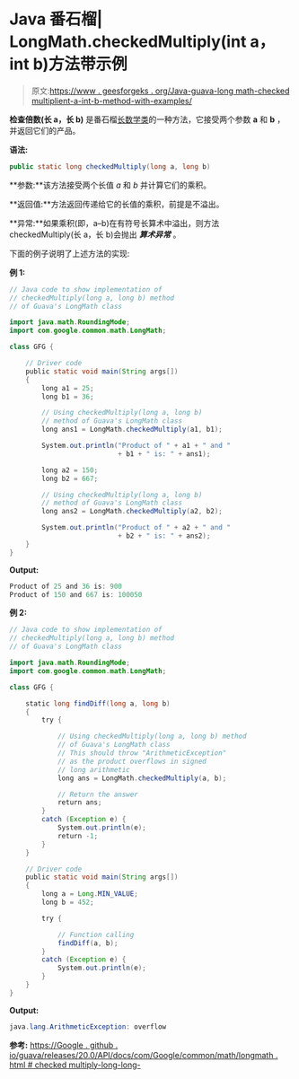 # Java 番石榴| LongMath.checkedMultiply(int a，int b)方法带示例

> 原文:[https://www . geesforgeks . org/Java-guava-long math-checked multiplient-a-int-b-method-with-examples/](https://www.geeksforgeeks.org/java-guava-longmath-checkedmultiplyint-a-int-b-method-with-examples/)

**检查倍数(长 a，长 b)** 是番石榴[长数学类](https://www.geeksforgeeks.org/intmath-class-guava-java/)的一种方法，它接受两个参数 **a** 和 **b** ，并返回它们的产品。

**语法:**

```java
public static long checkedMultiply(long a, long b)

```

**参数:**该方法接受两个长值 *a* 和 *b* 并计算它们的乘积。

**返回值:**方法返回传递给它的长值的乘积，前提是不溢出。

**异常:**如果乘积(即，a–b)在有符号长算术中溢出，则方法 checkedMultiply(长 a，长 b)会抛出 ***算术异常*** 。

下面的例子说明了上述方法的实现:

**例 1:**

```java
// Java code to show implementation of
// checkedMultiply(long a, long b) method
// of Guava's LongMath class

import java.math.RoundingMode;
import com.google.common.math.LongMath;

class GFG {

    // Driver code
    public static void main(String args[])
    {
        long a1 = 25;
        long b1 = 36;

        // Using checkedMultiply(long a, long b)
        // method of Guava's LongMath class
        long ans1 = LongMath.checkedMultiply(a1, b1);

        System.out.println("Product of " + a1 + " and "
                           + b1 + " is: " + ans1);

        long a2 = 150;
        long b2 = 667;

        // Using checkedMultiply(long a, long b)
        // method of Guava's LongMath class
        long ans2 = LongMath.checkedMultiply(a2, b2);

        System.out.println("Product of " + a2 + " and "
                           + b2 + " is: " + ans2);
    }
}
```

**Output:**

```java
Product of 25 and 36 is: 900
Product of 150 and 667 is: 100050

```

**例 2:**

```java
// Java code to show implementation of
// checkedMultiply(long a, long b) method
// of Guava's LongMath class

import java.math.RoundingMode;
import com.google.common.math.LongMath;

class GFG {

    static long findDiff(long a, long b)
    {
        try {

            // Using checkedMultiply(long a, long b) method
            // of Guava's LongMath class
            // This should throw "ArithmeticException"
            // as the product overflows in signed
            // long arithmetic
            long ans = LongMath.checkedMultiply(a, b);

            // Return the answer
            return ans;
        }
        catch (Exception e) {
            System.out.println(e);
            return -1;
        }
    }

    // Driver code
    public static void main(String args[])
    {
        long a = Long.MIN_VALUE;
        long b = 452;

        try {

            // Function calling
            findDiff(a, b);
        }
        catch (Exception e) {
            System.out.println(e);
        }
    }
}
```

**Output:**

```java
java.lang.ArithmeticException: overflow

```

**参考:**
[https://Google . github . io/guava/releases/20.0/API/docs/com/Google/common/math/longmath . html # checked multiply-long-long-](https://google.github.io/guava/releases/20.0/api/docs/com/google/common/math/LongMath.html#checkedMultiply-long-long-)
